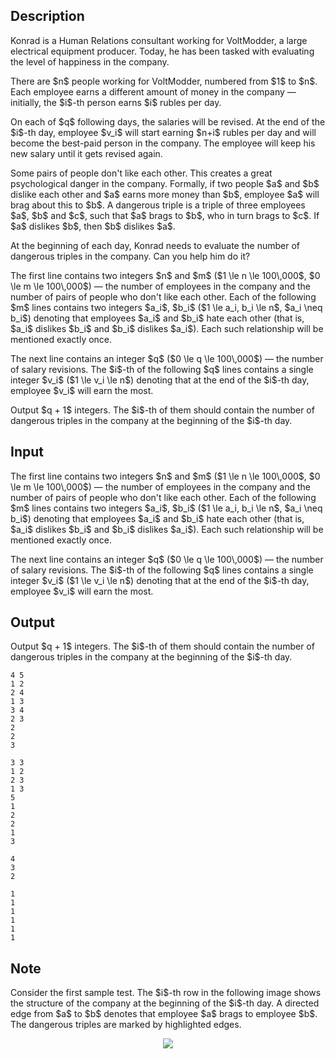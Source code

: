 ## Description

<div><p>Konrad is a Human Relations consultant working for VoltModder, a large electrical equipment producer. Today, he has been tasked with evaluating the level of happiness in the company.</p><p>There are $n$ people working for VoltModder, numbered from $1$ to $n$. Each employee earns a different amount of money in the company — initially, the $i$-th person earns $i$ rubles per day.</p><p>On each of $q$ following days, the salaries will be revised. At the end of the $i$-th day, employee $v_i$ will start earning $n+i$ rubles per day and will become the best-paid person in the company. The employee will keep his new salary until it gets revised again.</p><p>Some pairs of people don't like each other. This creates a great psychological danger in the company. Formally, if two people $a$ and $b$ dislike each other and $a$ earns more money than $b$, employee $a$ will brag about this to $b$. A <span class="tex-font-style-it">dangerous triple</span> is a triple of three employees $a$, $b$ and $c$, such that $a$ brags to $b$, who in turn brags to $c$. If $a$ dislikes $b$, then $b$ dislikes $a$.</p><p>At the beginning of each day, Konrad needs to evaluate the number of <span class="tex-font-style-it">dangerous triples</span> in the company. Can you help him do it?</p></div><div class="input-specification"><p>The first line contains two integers $n$ and $m$ ($1 \le n \le 100\,000$, $0 \le m \le 100\,000$) — the number of employees in the company and the number of pairs of people who don't like each other. Each of the following $m$ lines contains two integers $a_i$, $b_i$ ($1 \le a_i, b_i \le n$, $a_i \neq b_i$) denoting that employees $a_i$ and $b_i$ hate each other (that is, $a_i$ dislikes $b_i$ and $b_i$ dislikes $a_i$). Each such relationship will be mentioned exactly once.</p><p>The next line contains an integer $q$ ($0 \le q \le 100\,000$) — the number of salary revisions. The $i$-th of the following $q$ lines contains a single integer $v_i$ ($1 \le v_i \le n$) denoting that at the end of the $i$-th day, employee $v_i$ will earn the most.</p></div><div class="output-specification"><p>Output $q + 1$ integers. The $i$-th of them should contain the number of <span class="tex-font-style-it">dangerous triples</span> in the company at the beginning of the $i$-th day.</p></div>

## Input

<p>The first line contains two integers $n$ and $m$ ($1 \le n \le 100\,000$, $0 \le m \le 100\,000$) — the number of employees in the company and the number of pairs of people who don't like each other. Each of the following $m$ lines contains two integers $a_i$, $b_i$ ($1 \le a_i, b_i \le n$, $a_i \neq b_i$) denoting that employees $a_i$ and $b_i$ hate each other (that is, $a_i$ dislikes $b_i$ and $b_i$ dislikes $a_i$). Each such relationship will be mentioned exactly once.</p><p>The next line contains an integer $q$ ($0 \le q \le 100\,000$) — the number of salary revisions. The $i$-th of the following $q$ lines contains a single integer $v_i$ ($1 \le v_i \le n$) denoting that at the end of the $i$-th day, employee $v_i$ will earn the most.</p>

## Output

<p>Output $q + 1$ integers. The $i$-th of them should contain the number of <span class="tex-font-style-it">dangerous triples</span> in the company at the beginning of the $i$-th day.</p>





```input1
4 5
1 2
2 4
1 3
3 4
2 3
2
2
3
```




```input2
3 3
1 2
2 3
1 3
5
1
2
2
1
3
```




```output1
4
3
2
```




```output2
1
1
1
1
1
1
```



## Note

<p>Consider the first sample test. The $i$-th row in the following image shows the structure of the company at the beginning of the $i$-th day. A directed edge from $a$ to $b$ denotes that employee $a$ brags to employee $b$. The dangerous triples are marked by highlighted edges.</p><center> <img class="tex-graphics" src="file://XA5A2VZv.png" style="max-width: 100.0%;max-height: 100.0%;"> </center>
